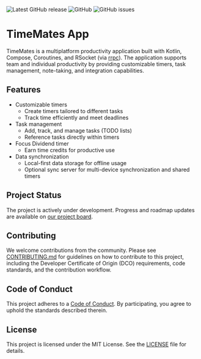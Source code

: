 ![Latest GitHub release](https://img.shields.io/github/v/release/timemates/app?include_prereleases)
![GitHub](https://img.shields.io/github/license/timemates/app)
![GitHub issues](https://img.shields.io/github/issues/timemates/app)

# TimeMates App

TimeMates is a multiplatform productivity application built with Kotlin, Compose, Coroutines, and RSocket (via [rrpc](https://github.com/timemates/rrpc-kotlin)). The application supports team and individual productivity by providing customizable timers, task management, note-taking, and integration capabilities.

## Features

- Customizable timers
    - Create timers tailored to different tasks
    - Track time efficiently and meet deadlines
- Task management
    - Add, track, and manage tasks (TODO lists)
    - Reference tasks directly within timers
- Focus Dividend timer
    - Earn time credits for productive use
- Data synchronization
    - Local-first data storage for offline usage
    - Optional sync server for multi-device synchronization and shared timers

## Project Status

The project is actively under development. Progress and roadmap updates are available on [our project board](https://github.com/orgs/timemates/projects/7).

## Contributing

We welcome contributions from the community. Please see [CONTRIBUTING.md](./CONTRIBUTING.md) for guidelines on how to contribute to this project, including the Developer Certificate of Origin (DCO) requirements, code standards, and the contribution workflow.

## Code of Conduct

This project adheres to a [Code of Conduct](./CODE_OF_CONDUCT.md). By participating, you agree to uphold the standards described therein.

## License

This project is licensed under the MIT License. See the [LICENSE](./LICENSE) file for details.
